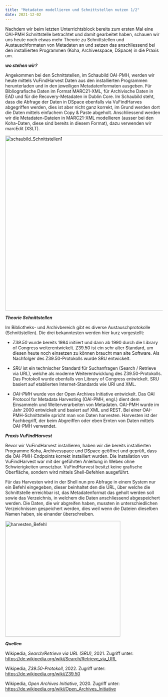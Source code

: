 ```yaml
---
title: "Metadaten modellieren und Schnittstellen nutzen 1/2"
date: 2021-12-02
---
```

Nachdem wir beim letzten Unterrichtsblock bereits zum ersten Mal eine OAI-PMH Schnittstelle betrachtet und damit gearbeitet haben, schauen wir uns heute noch etwas mehr Theorie zu Schnittstellen und Austauschformaten von Metadaten an und setzen das anschliessend bei den installierten Programmen (Koha, Archivesspace, DSpace) in die Praxis um.

***wo stehen wir?***

Angekommen bei den Schnittstellen, im Schaubild OAI-PMH, werden wir heute mittels VuFindHarvest Daten aus den installierten Programmen herunterladen und in den jeweiligen Metadatenformaten ausgeben. Für Bibliografische Daten im Format MARC21-XML, für Archivische Daten in EAD und für die Recovery-Metadaten in Dublin Core. Im Schaubild steht, dass die Abfrage der Daten in DSpace ebenfalls via VuFindHarves abgegriffen werden, dies ist aber nicht ganz korrekt, im Grund werden dort die Daten mittels einfachem Copy & Paste abgeholt. Anschliessend werden wir die Metadaten-Dateien in MARC21-XML modellieren (ausser bei den Koha-Daten, diese sind bereits in diesem Format), dazu verwenden wir marcEdit (XSLT).


<img width="557" alt="schaubild_Schnittstellen1" src="https://user-images.githubusercontent.com/74451681/151691366-fb59ca08-9579-4a5a-91ab-84771bdc5723.png">

***Theorie Schnittstellen***

Im Bibliotheks- und Archivbereich gibt es diverse Austauschprotokolle (Schnittstellen). Die drei bekanntesten werden hier kurz vorgestellt:

-	_Z39.50_ wurde bereits 1984 initiiert und dann ab 1990 durch die Library of Congress weiterentwickelt. Z39.50 ist ein sehr alter Standard, um diesen heute noch einsetzen zu können braucht man alte Software. Als Nachfolger des Z39.50-Protokolls wurde SRU entwickelt. 

-	_SRU_ ist ein technischer Standard für Suchanfragen (Search / Retrieve via URL), welche als moderne Weiterentwicklung des Z39.50-Protokolls. Das Protokoll wurde ebenfalls von Library of Congress entwickelt. SRU basiert auf etablierten Internet-Standards wie URI und XML.


-	_OAI-PMH_ wurde von der Open Archives Initiative entwickelt. Das OAI Protocol for Metadata Harvesting (OAI-PMH, engl.) dient dem Einsammeln und Weiterverarbeiten von Metadaten. OAI-PMH wurde im Jahr 2000 entwickelt und basiert auf XML und REST. Bei einer OAI-PMH-Schnittstelle spricht man von Daten harvesten. Harvesten ist der Fachbegriff, der beim Abgreiffen oder eben Ernten von Daten mittels OAI-PMH verwendet.

***Praxis VuFindHarvest***

Bevor wir VuFindHarvest installieren, haben wir die bereits installierten Programme Koha, Archivesspace und DSpace geöffnet und geprüft, dass die OAI-PMH-Endpoints korrekt installiert wurden.  Die Installation von VuFindHarvest war mit der geführten Anleitung in Webex ohne Schwierigkeiten umsetzbar. VuFindHarvest besitzt keine grafische Oberfläche, sondern wird mittels Shell-Befehlen ausgeführt. 

Für das Harvesten wird in der Shell nun pro Abfrage in einem System nur ein Befehl eingegeben, dieser beinhaltet den die URL, über welche die Schnittstelle erreichbar ist, das Metadatenformat das geholt werden soll sowie das Verzeichnis, in welchem die Daten anschliessend abgespeichert werden. Die Daten, die wir abgreifen haben, mussten in unterschiedlichen Verzeichnissen gespeichert werden, dies weil wenn die Dateien dieselben Namen haben, sie einander überschreiben.


<img width="368" alt="harvesten_Befehl" src="https://user-images.githubusercontent.com/74451681/151694703-8dc0edf1-ab56-46e3-a73d-ecb30a2aa468.PNG">


***Quellen***

Wikipedia, *Search/Retrieve via URL (SRU)*, 2021. Zugriff unter: https://de.wikipedia.org/wiki/Search/Retrieve_via_URL

Wikipedia, *Z39.50-Protokoll*, 2022. Zugriff unter: https://de.wikipedia.org/wiki/Z39.50

Wikipedia, *Open Archives Initiative*, 2020. Zugriff unter: https://de.wikipedia.org/wiki/Open_Archives_Initiative


